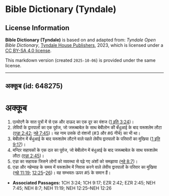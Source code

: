 # Bible Dictionary (Tyndale)

## License Information

**Bible Dictionary (Tyndale)** is based on and adapted from: _Tyndale Open Bible Dictionary_, [Tyndale House Publishers](https://tyndaleopenresources.com/), 2023, which is licensed under a [CC BY-SA 4.0 license](https://creativecommons.org/licenses/by-sa/4.0/legalcode.en).

This markdown version (created `2025-10-06`) is provided under the same license.



--------------------------------

## अक्कूब (id: 648275)

अक्कूब
======

1. एल्योएनै के सात पुत्रों में से एक और दाऊद का एक दूर का वंशज ([1 इति 3:24](https://ref.ly/1Chr3:24))।
2. लेवियों के द्वारपालों का एक पूर्वज, जो जरूब्बाबेल के साथ बेबीलोन की बँधुआई के बाद यरूशलेम लौटा ([एज्रा 2:42](https://ref.ly/Ezra2:42); [नहे 7:45](https://ref.ly/Neh7:45))। यह नाम उसके दो वंशजों (\#3 और \#6 नीचे) का भी था।
3. बेबीलोन में बँधुआई के बाद यरूशलेम लौटने वाले पहले लेवीय द्वारपालों के परिवारों का मुखिया ([1 इति 9:17](https://ref.ly/1Chr9:17))।
4. मन्दिर सहायकों के एक दल का पूर्वज, जो बेबीलोन में बंधुआई के बाद जरूब्बाबेल के साथ यरूशलेम लौटा ([एज्रा 2:45](https://ref.ly/Ezra2:45))।
5. एज्रा का सहायक जिसने लोगों को व्यवस्था से पढ़े गए अंशों को समझाया ([नहे 8:7](https://ref.ly/Neh8:7))।
6. एज्रा और नहेम्याह के समय में यरूशलेम में निवास करने वाले लेवीय द्वारपालों के परिवार का मुखिया ([नहे 11:19](https://ref.ly/Neh11:19); [12:25](https://ref.ly/Neh12:25-Neh12:26)–[26](https://ref.ly/Neh12:25-Neh12:26))। वह सम्भवतः ऊपर \#5 के समान हैं।

* **Associated Passages:** 1CH 3:24; 1CH 9:17; EZR 2:42; EZR 2:45; NEH 7:45; NEH 8:7; NEH 11:19; NEH 12:25–NEH 12:26

